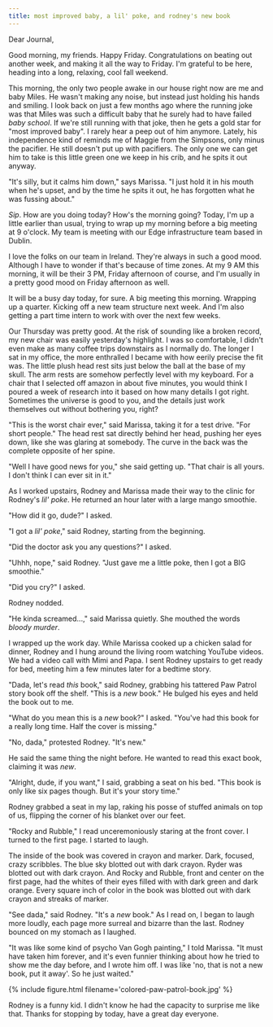 ```yaml
---
title: most improved baby, a lil' poke, and rodney's new book
---
```


Dear Journal,

Good morning, my friends.  Happy Friday.  Congratulations on beating
out another week, and making it all the way to Friday.  I'm grateful
to be here, heading into a long, relaxing, cool fall weekend.

This morning, the only two people awake in our house right now are me
and baby Miles.  He wasn't making any noise, but instead just holding
his hands and smiling.  I look back on just a few months ago where the
running joke was that Miles was such a difficult baby that he surely
had to have failed _baby school_.  If we're still running with that
joke, then he gets a gold star for "most improved baby".  I rarely
hear a peep out of him anymore.  Lately, his independence kind of
reminds me of Maggie from the Simpsons, only minus the pacifier.  He
still doesn't put up with pacifiers.  The only one we can get him to
take is this little green one we keep in his crib, and he spits it out
anyway.

"It's silly, but it calms him down," says Marissa.  "I just hold it in
his mouth when he's upset, and by the time he spits it out, he has
forgotten what he was fussing about."

_Sip_.  How are you doing today?  How's the morning going?  Today, I'm
up a little earlier than usual, trying to wrap up my morning before a
big meeting at 9 o'clock.  My team is meeting with our Edge
infrastructure team based in Dublin.

I love the folks on our team in Ireland.  They're always in such a
good mood.  Although I have to wonder if that's because of time zones.
At my 9 AM this morning, it will be their 3 PM, Friday afternoon of
course, and I'm usually in a pretty good mood on Friday afternoon as
well.

It will be a busy day today, for sure.  A big meeting this morning.
Wrapping up a quarter.  Kicking off a new team structure next week.
And I'm also getting a part time intern to work with over the next few
weeks.

Our Thursday was pretty good.  At the risk of sounding like a broken
record, my new chair was easily yesterday's highlight.  I was so
comfortable, I didn't even make as many coffee trips downstairs as I
normally do.  The longer I sat in my office, the more enthralled I
became with how eerily precise the fit was.  The little plush head
rest sits just below the ball at the base of my skull.  The arm rests
are somehow perfectly level with my keyboard.  For a chair that I
selected off amazon in about five minutes, you would think I poured a
week of research into it based on how many details I got right.
Sometimes the universe is good to you, and the details just work
themselves out without bothering you, right?

"This is the worst chair ever," said Marissa, taking it for a test
drive.  "For short people."  The head rest sat directly behind her
head, pushing her eyes down, like she was glaring at somebody.  The
curve in the back was the complete opposite of her spine.

"Well I have good news for you," she said getting up.  "That chair is
all yours.  I don't think I can ever sit in it."

As I worked upstairs, Rodney and Marissa made their way to the clinic
for Rodney's _lil' poke_.  He returned an hour later with a large
mango smoothie.

"How did it go, dude?" I asked.

"I got a _lil' poke_," said Rodney, starting from the beginning.

"Did the doctor ask you any questions?" I asked.

"Uhhh, nope," said Rodney.  "Just gave me a little poke, then I got a
BIG smoothie."

"Did you cry?" I asked.

Rodney nodded.

"He kinda screamed...," said Marissa quietly.  She mouthed the words
_bloody murder_.

I wrapped up the work day.  While Marissa cooked up a chicken salad
for dinner, Rodney and I hung around the living room watching YouTube
videos.  We had a video call with Mimi and Papa.  I sent Rodney
upstairs to get ready for bed, meeting him a few minutes later for a
bedtime story.

"Dada, let's read _this_ book," said Rodney, grabbing his tattered Paw
Patrol story book off the shelf.  "This is a _new_ book."  He bulged
his eyes and held the book out to me.

"What do you mean this is a _new_ book?" I asked.  "You've had this
book for a really long time.  Half the cover is missing."

"No, dada," protested Rodney.  "It's new."

He said the same thing the night before.  He wanted to read this exact
book, claiming it was _new_.

"Alright, dude, if you want," I said, grabbing a seat on his bed.
"This book is only like six pages though.  But it's your story time."

Rodney grabbed a seat in my lap, raking his posse of stuffed animals
on top of us, flipping the corner of his blanket over our feet.

"Rocky and Rubble," I read unceremoniously staring at the front cover.
I turned to the first page.  I started to laugh.

The inside of the book was covered in crayon and marker.  Dark,
focused, crazy scribbles.  The blue sky blotted out with dark crayon.
Ryder was blotted out with dark crayon.  And Rocky and Rubble, front
and center on the first page, had the whites of their eyes filled with
with dark green and dark orange.  Every square inch of color in the
book was blotted out with dark crayon and streaks of marker.

"See dada," said Rodney.  "It's a _new_ book."  As I read on, I began
to laugh more loudly, each page more surreal and bizarre than the
last.  Rodney bounced on my stomach as I laughed.

"It was like some kind of psycho Van Gogh painting," I told Marissa.
"It must have taken him forever, and it's even funnier thinking about
how he tried to show me the day before, and I wrote him off.  I was
like 'no, that is not a new book, put it away'.  So he just waited."

{% include figure.html filename='colored-paw-patrol-book.jpg' %}

Rodney is a funny kid.  I didn't know he had the capacity to surprise
me like that.  Thanks for stopping by today, have a great day
everyone.
